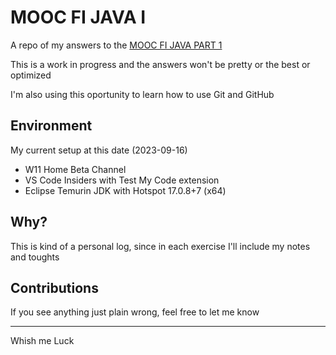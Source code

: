 
# MOOC FI JAVA I

A repo of my answers to the [MOOC FI JAVA PART 1](https://java-programming.mooc.fi/part-1)

This is a work in progress and the answers won't be pretty or the best or optimized

I'm also using this oportunity to learn how to use Git and GitHub

## Environment

My current setup at this date (2023-09-16)

- W11 Home Beta Channel
- VS Code Insiders with Test My Code extension
- Eclipse Temurin JDK with Hotspot 17.0.8+7 (x64)

## Why?

This is kind of a personal log, since in each exercise I'll include my notes and toughts

## Contributions

If you see anything just plain wrong, feel free to let me know

---

Whish me Luck
